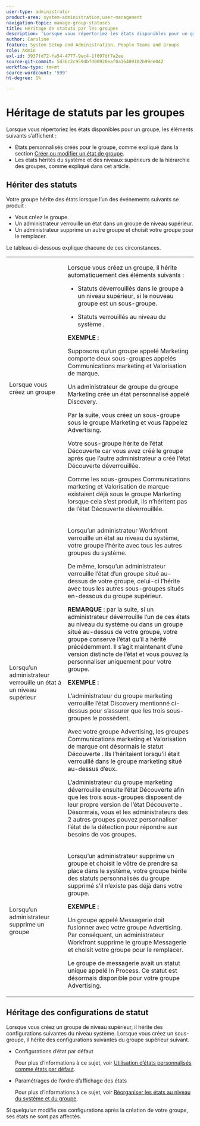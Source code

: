 ```yaml
---
user-type: administrator
product-area: system-administration;user-management
navigation-topic: manage-group-statuses
title: Héritage de statuts par les groupes
description: 'Lorsque vous répertoriez les états disponibles pour un groupe, les éléments suivants s’affichent :'
author: Caroline
feature: System Setup and Administration, People Teams and Groups
role: Admin
exl-id: 3937fd72-fa54-4777-9ec4-1f097df7a2ee
source-git-commit: 5d36c2c959dbfd00920eaf0a16409102b99de042
workflow-type: tm+mt
source-wordcount: '599'
ht-degree: 1%

---
```


# Héritage de statuts par les groupes

Lorsque vous répertoriez les états disponibles pour un groupe, les éléments suivants s’affichent :

* États personnalisés créés pour le groupe, comme expliqué dans la section [Créer ou modifier un état de groupe](../../../administration-and-setup/manage-groups/manage-group-statuses/create-or-edit-a-group-status.md).
* Les états hérités du système et des niveaux supérieurs de la hiérarchie des groupes, comme expliqué dans cet article.

## Hériter des statuts

Votre groupe hérite des états lorsque l’un des événements suivants se produit :

* Vous créez le groupe.
* Un administrateur verrouille un état dans un groupe de niveau supérieur.
* Un administrateur supprime un autre groupe et choisit votre groupe pour le remplacer.

Le tableau ci-dessous explique chacune de ces circonstances.

<table style="table-layout:auto"> 
 <col> 
 <col> 
 <tbody> 
  <tr> 
   <td role="rowheader">Lorsque vous créez un groupe</td> 
   <td> <p>Lorsque vous créez un groupe, il hérite automatiquement des éléments suivants :</p> 
    <ul> 
     <li>Statuts déverrouillés dans le groupe à un niveau supérieur, si le nouveau groupe est un sous-groupe.</li> 
    </ul> 
    <ul> 
     <li>Statuts verrouillés au niveau du système .</li> 
    </ul> 
     <b>EXEMPLE :</b></span></span> 
     <p>Supposons qu’un groupe appelé Marketing comporte deux sous-groupes appelés Communications marketing et Valorisation de marque.</p> 
     <p>Un administrateur de groupe du groupe Marketing crée un état personnalisé appelé Discovery.</p> 
     <p>Par la suite, vous créez un sous-groupe sous le groupe Marketing et vous l’appelez Advertising.</p> 
     <p>Votre sous-groupe hérite de l’état Découverte car vous avez créé le groupe après que l’autre administrateur a créé l’état Découverte déverrouillée.</p> 
     <p>Comme les sous-groupes Communications marketing et Valorisation de marque existaient déjà sous le groupe Marketing lorsque cela s’est produit, ils n’héritent pas de l’état Découverte déverrouillée.</p> 
    </div> </td> 
  </tr> 
  <tr> 
   <td role="rowheader">Lorsqu’un administrateur verrouille un état à un niveau supérieur</td> 
   <td> <p>Lorsqu’un administrateur Workfront verrouille un état au niveau du système, votre groupe l’hérite avec tous les autres groupes du système.</p> <p>De même, lorsqu’un administrateur verrouille l’état d’un groupe situé au-dessus de votre groupe, celui-ci l’hérite avec tous les autres sous-groupes situés en-dessous du groupe supérieur.</p> <p><b>REMARQUE</b> : par la suite, si un administrateur déverrouille l’un de ces états au niveau du système ou dans un groupe situé au-dessus de votre groupe, votre groupe conserve l’état qu’il a hérité précédemment. Il s’agit maintenant d’une version distincte de l’état et vous pouvez la personnaliser uniquement pour votre groupe.</p> 
    <p><b>EXEMPLE :</b></p>
    <p>L’administrateur du groupe marketing verrouille l’état Discovery mentionné ci-dessus pour s’assurer que les trois sous-groupes le possèdent.</p> 
    <p>Avec votre groupe Advertising, les groupes Communications marketing et Valorisation de marque ont désormais le statut Découverte . Ils l’héritaient lorsqu’il était verrouillé dans le groupe marketing situé au-dessus d’eux.</p> 
    <p>L’administrateur du groupe marketing déverrouille ensuite l’état Découverte afin que les trois sous-groupes disposent de leur propre version de l’état Découverte . Désormais, vous et les administrateurs des 2 autres groupes pouvez personnaliser l’état de la détection pour répondre aux besoins de vos groupes.</p> 
  </td> 
  </tr> 
  <tr> 
   <td role="rowheader">Lorsqu’un administrateur supprime un groupe</td> 
   <td> <p>Lorsqu’un administrateur supprime un groupe et choisit le vôtre de prendre sa place dans le système, votre groupe hérite des statuts personnalisés du groupe supprimé s’il n’existe pas déjà dans votre groupe.</p> 
   <p><b>EXEMPLE : </b></p>
     <p>Un groupe appelé Messagerie doit fusionner avec votre groupe Advertising. Par conséquent, un administrateur Workfront supprime le groupe Messagerie et choisit votre groupe pour le remplacer.</p> 
     <p>Le groupe de messagerie avait un statut unique appelé In Process. Ce statut est désormais disponible pour votre groupe Advertising.</p> 
    </div> </td> 
  </tr> 
 </tbody> 
</table>

## Héritage des configurations de statut

Lorsque vous créez un groupe de niveau supérieur, il hérite des configurations suivantes du niveau système. Lorsque vous créez un sous-groupe, il hérite des configurations suivantes du groupe supérieur suivant.

* Configurations d’état par défaut

  Pour plus d’informations à ce sujet, voir [Utilisation d’états personnalisés comme états par défaut](../../../administration-and-setup/customize-workfront/creating-custom-status-and-priority-labels/use-custom-statuses-as-default-statuses.md).

* Paramétrages de l’ordre d’affichage des états

  Pour plus d’informations à ce sujet, voir [Réorganiser les états au niveau du système et du groupe](../../../administration-and-setup/customize-workfront/creating-custom-status-and-priority-labels/reorder-system-statuses.md).

Si quelqu’un modifie ces configurations après la création de votre groupe, ses états ne sont pas affectés.
